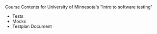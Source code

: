 Course Contents for University of Minnesota's "Intro to software testing"

- Tests
- Mocks
- Testplan Document